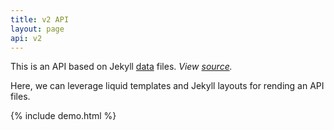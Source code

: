 ```yaml
---
title: v2 API
layout: page
api: v2
---
```


This is an API based on Jekyll [data](https://jekyllrb.com/docs/datafiles/) files.
_View [source](https://github.com/adborden/jekyll-api-demo/tree/master/_data/fruits)._

Here, we can leverage liquid templates and Jekyll layouts for rending an API
files.

{% include demo.html %}
